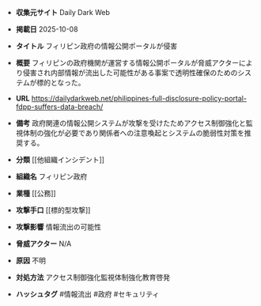 - **収集元サイト**
Daily Dark Web

- **掲載日**
2025-10-08

- **タイトル**
フィリピン政府の情報公開ポータルが侵害

- **概要**
フィリピンの政府機関が運営する情報公開ポータルが脅威アクターにより侵害され内部情報が流出した可能性がある事案で透明性確保のためのシステムが標的となった。

- **URL**
https://dailydarkweb.net/philippines-full-disclosure-policy-portal-fdpp-suffers-data-breach/

- **備考**
政府関連の情報公開システムが攻撃を受けたためアクセス制御強化と監視体制の強化が必要であり関係者への注意喚起とシステムの脆弱性対策を推奨する。

- **分類**
[[他組織インシデント]]

- **組織名**
フィリピン政府

- **業種**
[[公務]]

- **攻撃手口**
[[標的型攻撃]]

- **攻撃影響**
情報流出の可能性

- **脅威アクター**
N/A

- **原因**
不明

- **対処方法**
アクセス制御強化監視体制強化教育啓発

- **ハッシュタグ**
#情報流出 #政府 #セキュリティ
